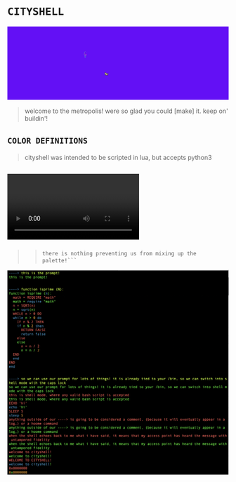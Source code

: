 # ```CITYSHELL```
![](block.png)   

> welcome to the metropolis!
> were so glad you could [make] it.
> keep on' buildin'!


## ```COLOR DEFINITIONS```
> cityshell was intended to be scripted in lua, but accepts python3

## ![](mov.mov)

>
>> ```keep in mind, while we only use 8 colors,
>> there is nothing preventing us from mixing up the palette!```
>


![](cityshell.png)
```c
   
```
